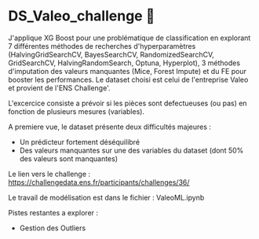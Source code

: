 # DS_Valeo_challenge :car:


J'applique XG Boost pour une problématique de classification en explorant 7 différentes méthodes de recherches d'hyperparamètres (HalvingGridSearchCV, BayesSearchCV, RandomizedSearchCV, GridSearchCV, HalvingRandomSearch, Optuna, Hyperplot), 3 méthodes d'imputation des valeurs manquantes (Mice, Forest Impute) et du FE pour booster les performances. Le dataset choisi est celui de l'entreprise Valeo et provient de l'ENS Challenge'.


L'excercice consiste a prévoir si les pièces sont defectueuses (ou pas) en fonction de plusieurs mesures (variables).

A premiere vue, le dataset présente deux difficultés majeures : 
- Un prédicteur fortement déséquilibré
- Des valeurs manquantes sur une des variables du dataset (dont 50% des valeurs sont manquantes)

Le lien vers le challenge : https://challengedata.ens.fr/participants/challenges/36/

Le travail de modélisation est dans le fichier : ValeoML.ipynb



Pistes restantes a explorer :

- Gestion des Outliers 
